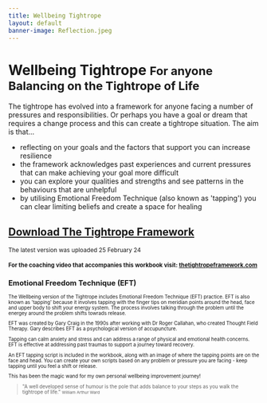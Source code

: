 ```yaml
---
title: Wellbeing Tightrope
layout: default
banner-image: Reflection.jpeg
---
```


# Wellbeing Tightrope <small>For anyone Balancing on the Tightrope of Life</small>

The tightrope has evolved into a framework for anyone facing a number of pressures and responsibilities. Or perhaps you have a goal or dream that requires a change process and this can create a tightrope situation. The aim is that...
- reflecting on your goals and the factors that support you can increase resilience
- the framework acknowledges past experiences and current pressures that can make achieving your goal more difficult
- you can explore your qualities and strengths and see patterns in the behaviours that are unhelpful
- by utilising Emotional Freedom Technique (also known as 'tapping') you can clear limiting beliefs and create a space for healing  

## [Download The Tightrope Framework]
<small>The latest version was uploaded 25 February 24<small>

### For the coaching video that accompanies this workbook visit: [thetightropeframework.com] 

## Emotional Freedom Technique (EFT)
The Wellbeing version of the Tightrope includes Emotional Freedom Technique (EFT) practice. EFT is also known as 'tapping' because it involves tapping with the finger tips on meridian points around the head, face and upper body to shift your energy system. The process involves talking through the problem until the energey around the problem shifts towrads release. 

EFT was created by Gary Craig in the 1990s after working with Dr Roger Callahan, who created Thought Field Therapy. Gary describes EFT as a psychological version of accupuncture. 

Tapping can calm anxiety and stress and can address a range of physical and emotional health concerns. EFT is effective at addressing past traumas to support a journey toward recovery. 

An EFT tapping script is included in the workbook, along with an image of where the tapping points are on the face and head. You can create your own scripts based on any problem or pressure you are facing - keep tapping until you feel a shift or release.

This has been the magic wand for my own personal wellbeing improvement journey!

[download The Tightrope Framework]: /downloads/balancinglife.pdf
[Circus Act]: /downloads/Circus%20Act%20-%202012.pdf
[thetightropeframework.com]: https://thetightropeframework.com

> "A well developed sense of humour is the pole that adds balance to your steps as you walk the tightrope of life."
> <small>William Arthur Ward</small>
